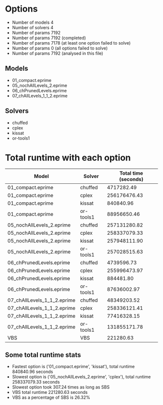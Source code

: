 

# Options


- Number of models         4
- Number of solvers        4
- Number of params      7192
- Number of params      7192 (completed)
- Number of params      7178 (at least one option failed to solve)
- Number of params         0 (all options failed to solve)
- Number of params      7192 (analysed in this file)


## Models


 - 01_compact.eprime
 - 05_nochAllLevels_2.eprime
 - 06_chPrunedLevels.eprime
 - 07_chAllLevels_1_1_2.eprime


## Solvers


 - chuffed
 - cplex
 - kissat
 - or-tools1


# Total runtime with each option


 | Model | Solver | Total time (seconds) | 
 | -- | -- | -- | 
 | 01_compact.eprime | chuffed | 4717282.49 | 
 | 01_compact.eprime | cplex | 256176476.43 | 
 | 01_compact.eprime | kissat | 840840.96 | 
 | 01_compact.eprime | or-tools1 | 88956650.46 | 
 | 05_nochAllLevels_2.eprime | chuffed | 257131280.82 | 
 | 05_nochAllLevels_2.eprime | cplex | 258337079.33 | 
 | 05_nochAllLevels_2.eprime | kissat | 257948111.90 | 
 | 05_nochAllLevels_2.eprime | or-tools1 | 257028515.63 | 
 | 06_chPrunedLevels.eprime | chuffed | 4739596.73 | 
 | 06_chPrunedLevels.eprime | cplex | 255996473.97 | 
 | 06_chPrunedLevels.eprime | kissat | 884481.80 | 
 | 06_chPrunedLevels.eprime | or-tools1 | 87636002.97 | 
 | 07_chAllLevels_1_1_2.eprime | chuffed | 48349203.52 | 
 | 07_chAllLevels_1_1_2.eprime | cplex | 258336121.41 | 
 | 07_chAllLevels_1_1_2.eprime | kissat | 77416328.15 | 
 | 07_chAllLevels_1_1_2.eprime | or-tools1 | 131855171.78 | 
 | VBS | VBS | 221280.63 | 


## Some total runtime stats


 - Fastest option is ('01_compact.eprime', 'kissat'), total runtime 840840.96 seconds
 - Slowest option is ('05_nochAllLevels_2.eprime', 'cplex'), total runtime 258337079.33 seconds
 - Slowest option took 307.24 times as long as SBS
 - VBS total runtime 221280.63 seconds
 - VBS as a percentage of SBS is 26.32%
